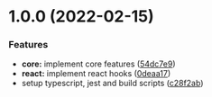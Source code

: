 # 1.0.0 (2022-02-15)


### Features

* **core:** implement core features ([54dc7e9](https://github.com/ribeirolabs/local-storage/commit/54dc7e9c2468a88f442e0c71d54da9bd92cdde36))
* **react:** implement react hooks ([0deaa17](https://github.com/ribeirolabs/local-storage/commit/0deaa17ce230bf8c47aa60133df4da011c31841e))
* setup typescript, jest and build scripts ([c28f2ab](https://github.com/ribeirolabs/local-storage/commit/c28f2ab2f254933d75a4bd74ed6c01fb0c89e3cf))
